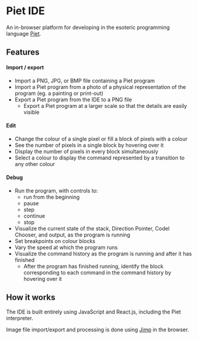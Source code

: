 # Piet IDE
An in-browser platform for developing in the esoteric programming language [Piet](http://www.dangermouse.net/esoteric/piet.html).

## Features
#### Import / export
- Import a PNG, JPG, or BMP file containing a Piet program
- Import a Piet program from a photo of a physical representation of the program (eg. a painting or print-out)
- Export a Piet program from the IDE to a PNG file
  - Export a Piet program at a larger scale so that the details are easily visible
  
#### Edit
- Change the colour of a single pixel or fill a block of pixels with a colour
- See the number of pixels in a single block by hovering over it
- Display the number of pixels in every block simultaneously
- Select a colour to display the command represented by a transition to any other colour

#### Debug
- Run the program, with controls to: 
  - run from the beginning
  - pause
  - step
  - continue
  - stop
- Visualize the current state of the stack, Direction Pointer, Codel Chooser, and output, as the program is running
- Set breakpoints on colour blocks
- Vary the speed at which the program runs
- Visualize the command history as the program is running and after it has finished
  - After the program has finished running, identify the block corresponding to each command in the command history by hovering over it

## How it works
The IDE is built entirely using JavaScript and React.js, including the Piet interpreter.

Image file import/export and processing is done using [Jimp](https://github.com/oliver-moran/jimp) in the browser.
